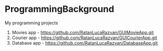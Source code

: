 # ProgrammingBackground
My programming projects
1. Movies app - https://github.com/RatanLucaRazvan/GUIMovieApp.git
2. Courier app - https://github.com/RatanLucaRazvan/GUICourierApp.git
3. Database app - https://github.com/RatanLucaRazvan/DatabaseApp.git
